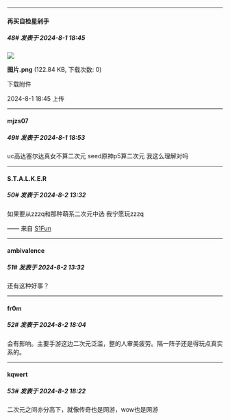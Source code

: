 ﻿
*****

####  再买自检星剁手  
##### 48#       发表于 2024-8-1 18:45

<img src="https://img.saraba1st.com/forum/202408/01/184556mxww2205780dygw2.png" referrerpolicy="no-referrer">

<strong>图片.png</strong> (122.84 KB, 下载次数: 0)

下载附件

2024-8-1 18:45 上传


*****

####  mjzs07  
##### 49#       发表于 2024-8-1 18:53

uc高达塞尔达真女不算二次元 seed原神p5算二次元 我这么理解对吗


*****

####  S.T.A.L.K.E.R  
##### 50#       发表于 2024-8-2 13:32

如果要从zzzq和那种萌系二次元中选 我宁愿玩zzzq

—— 来自 [S1Fun](https://s1fun.koalcat.com)

*****

####  ambivalence  
##### 51#       发表于 2024-8-2 13:32

还有这种好事？


*****

####  fr0m  
##### 52#       发表于 2024-8-2 18:04

会有影响。主要手游这边二次元泛滥，整的人审美疲劳。隔一阵子还是得玩点真实系的。


*****

####  kqwert  
##### 53#       发表于 2024-8-2 18:22

二次元之间亦分高下，就像传奇也是网游，wow也是网游

